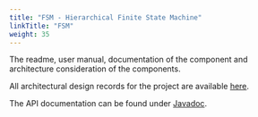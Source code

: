 ```yaml
---
title: "FSM - Hierarchical Finite State Machine"
linkTitle: "FSM"
weight: 35
---
```


The readme, user manual, documentation of the component and architecture consideration of the components.

All architectural design records for the project are available [here](../domains/architecture/09-architecture-decisions/).

The API documentation can be found under [Javadoc](/docs/fsm/api-fsm/index.html).

